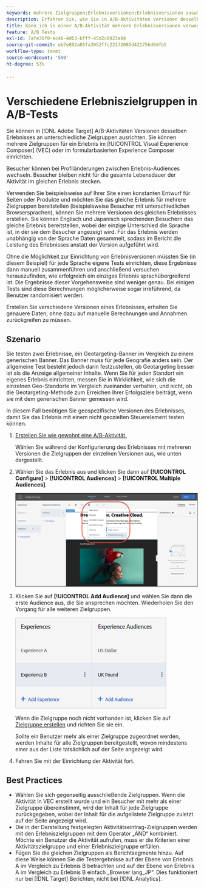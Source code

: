 ```yaml
---
keywords: mehrere Zielgruppen;Erlebnisversionen;Erlebnisversionen auswählen
description: Erfahren Sie, wie Sie in A/B-Aktivitäten Versionen desselben Erlebnisses für verschiedene Zielgruppen  [!DNL Adobe Target]  können.
title: Kann ich in einer A/B-Aktivität mehrere Erlebnisversionen verwenden?
feature: A/B Tests
exl-id: 7afe36f0-ec46-4d63-bfff-45d2c8923a04
source-git-commit: eb7e892a85fa3952ffc22172085d421756d0dfb5
workflow-type: tm+mt
source-wordcount: '590'
ht-degree: 53%

---
```


# Verschiedene Erlebniszielgruppen in A/B-Tests

Sie können in [!DNL Adobe Target] A/B-Aktivitäten Versionen desselben Erlebnisses an unterschiedliche Zielgruppen ausrichten. Sie können mehrere Zielgruppen für ein Erlebnis im [!UICONTROL Visual Experience Composer] (VEC) oder im formularbasierten Experience Composer einrichten.

Besucher können bei Profiländerungen zwischen Erlebnis-Audiences wechseln. Besucher bleiben nicht für die gesamte Lebensdauer der Aktivität im gleichen Erlebnis stecken.

Verwenden Sie beispielsweise auf Ihrer Site einen konstanten Entwurf für Seiten oder Produkte und möchten Sie das gleiche Erlebnis für mehrere Zielgruppen bereitstellen (beispielsweise Besucher mit unterschiedlichen Browsersprachen), können Sie mehrere Versionen des gleichen Erlebnisses erstellen. Sie können Englisch und Japanisch sprechenden Besuchern das gleiche Erlebnis bereitstellen, wobei der einzige Unterschied die Sprache ist, in der sie dem Besucher angezeigt wird. Für das Erlebnis werden unabhängig von der Sprache Daten gesammelt, sodass im Bericht die Leistung des Erlebnisses anstatt der Version aufgeführt wird.

Ohne die Möglichkeit zur Einrichtung von Erlebnisversionen müssten Sie (in diesem Beispiel) für jede Sprache eigene Tests einrichten, diese Ergebnisse dann manuell zusammenführen und anschließend versuchen herauszufinden, wie erfolgreich ein einziges Erlebnis sprachübergreifend ist. Die Ergebnisse dieser Vorgehensweise sind weniger genau. Bei einigen Tests sind diese Berechnungen möglicherweise sogar irreführend, da Benutzer randomisiert werden.

Erstellen Sie verschiedene Versionen eines Erlebnisses, erhalten Sie genauere Daten, ohne dazu auf manuelle Berechnungen und Annahmen zurückgreifen zu müssen.

## Szenario

Sie testen zwei Erlebnisse, ein Geotargeting-Banner im Vergleich zu einem generischen Banner. Das Banner muss für jede Geografie anders sein. Der allgemeine Test besteht jedoch darin festzustellen, ob Geotargeting besser ist als die Anzeige allgemeiner Inhalte. Wenn Sie für jeden Standort ein eigenes Erlebnis einrichten, messen Sie in Wirklichkeit, wie sich die einzelnen Geo-Standorte im Vergleich zueinander verhalten, und nicht, ob die Geotargeting-Methode zum Erreichen Ihrer Erfolgsziele beiträgt, wenn sie mit dem generischen Banner gemessen wird.

In diesem Fall benötigen Sie geospezifische Versionen des Erlebnisses, damit Sie das Erlebnis mit einem nicht geozielten Steuerelement testen können.

1. [Erstellen Sie wie gewohnt eine A/B-Aktivität.](/help/main/c-activities/t-test-ab/t-test-create-ab/test-create-ab.md)

   Wählen Sie während der Konfigurierung des Erlebnisses mit mehreren Versionen die Zielgruppen der einzelnen Versionen aus, wie unten dargestellt.

1. Wählen Sie das Erlebnis aus und klicken Sie dann auf **[!UICONTROL Configure]** > **[!UICONTROL Audiences]** > **[!UICONTROL Multiple Audiences]**.

   ![Option „Mehrere Zielgruppen“](/help/main/c-activities/t-test-ab/t-test-create-ab/assets/multiple-audiences-new.png)

1. Klicken Sie auf **[!UICONTROL Add Audience]** und wählen Sie dann die erste Audience aus, die Sie ansprechen möchten. Wiederholen Sie den Vorgang für alle weiteren Zielgruppen.

   ![exp-versions image](assets/exp-versions.png)

   Wenn die Zielgruppe noch nicht vorhanden ist, klicken Sie auf [Zielgruppe erstellen](/help/main/c-target/c-audiences/create-audience.md#task_E18BD77A9A8F4ED0AC50569F94556558) und richten Sie sie ein.

   Sollte ein Benutzer mehr als einer Zielgruppe zugeordnet werden, werden Inhalte für alle Zielgruppen bereitgestellt, wovon mindestens einer aus der Liste tatsächlich auf der Seite angezeigt wird.

1. Fahren Sie mit der Einrichtung der Aktivität fort.

## Best Practices  

* Wählen Sie sich gegenseitig ausschließende Zielgruppen. Wenn die Aktivität in VEC erstellt wurde und ein Besucher mit mehr als einer Zielgruppe übereinstimmt, wird der Inhalt für jede Zielgruppe zurückgegeben, wobei der Inhalt für die aufgelistete Zielgruppe zuletzt auf der Seite angezeigt wird.
* Die in der Darstellung festgelegten Aktivitätseintrag-Zielgruppen werden mit den Erlebniszielgruppen mit dem Operator „AND“ kombiniert. Möchte ein Benutzer die Aktivität aufrufen, muss er die Kriterien einer Aktivitätszielgruppe und einer Erlebniszielgruppe erfüllen.
* Fügen Sie die gleichen Zielgruppen als Berichtsegmente hinzu. Auf diese Weise können Sie die Testergebnisse auf der Ebene von Erlebnis A im Vergleich zu Erlebnis B betrachten und auf der Ebene von Erlebnis A im Vergleich zu Erlebnis B einfach „Browser lang_JP“. Dies funktioniert nur bei [!DNL Target] Berichten, nicht bei [!DNL Analytics].
